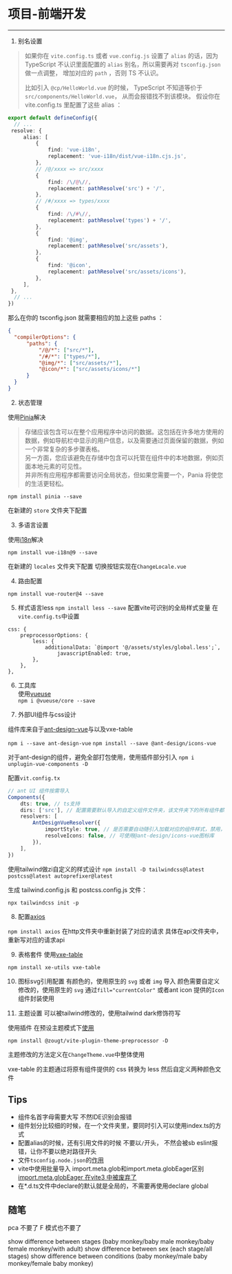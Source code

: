 # 项目-前端开发

---

1. 别名设置

> 如果你在 ```vite.config.ts``` 或者 ```vue.config.js```
> 设置了 ```alias``` 的话，因为 TypeScript 不认识里面配置的
> ```alias``` 别名，所以需要再对 ```tsconfig.json``` 做一点调整，
> 增加对应的 ```path``` ，否则 TS 不认识。
>
> 比如引入 ```@cp/HelloWorld.vue``` 的时候，
> TypeScript 不知道等价于 ```src/components/HelloWorld.vue```，
> 从而会报错找不到该模块。
> 假设你在 vite.config.ts 里配置了这些 alias ：

   ```ts
   export default defineConfig({
     // ...
    resolve: {
        alias: [
            {
                find: 'vue-i18n',
                replacement: 'vue-i18n/dist/vue-i18n.cjs.js',
            },
            // /@/xxxx => src/xxxx
            {
                find: /\/@\//,
                replacement: pathResolve('src') + '/',
            },
            // /#/xxxx => types/xxxx
            {
                find: /\/#\//,
                replacement: pathResolve('types') + '/',
            },
            {
                find: '@img',
                replacement: pathResolve('src/assets'),
            },
            {
                find: '@icon',
                replacement: pathResolve('src/assets/icons'),
            },
        ],
    },
     // ...
   })
   ```
那么在你的 tsconfig.json 就需要相应的加上这些 paths ：

```json
{
  "compilerOptions": {
      "paths": {
          "/@/*": ["src/*"],
          "/#/*": ["types/*"],
          "@img/*": ["src/assets/*"],
          "@icon/*": ["src/assets/icons/*"]
      }
  }
}
```

2. 状态管理

使用[Pinia](https://pinia.web3doc.top/)解决
> 存储应该包含可以在整个应用程序中访问的数据。这包括在许多地方使用的数据，例如导航栏中显示的用户信息，以及需要通过页面保留的数据，例如一个非常复杂的多步骤表格。  
> 另一方面，您应该避免在存储中包含可以托管在组件中的本地数据，例如页面本地元素的可见性。  
> 并非所有应用程序都需要访问全局状态，但如果您需要一个，Pania 将使您的生活更轻松。  

```npm install pinia --save```

在新建的 ```store``` 文件夹下配置

3. 多语言设置

使用[i18n](https://vue-i18n.intlify.dev/)解决

```npm install vue-i18n@9 --save```

在新建的 ```locales``` 文件夹下配置
切换按钮实现在```ChangeLocale.vue```

4. 路由配置

```npm install vue-router@4 --save```

5. 样式语言less
```npm install less --save```
配置vite可识别的全局样式变量
在```vite.config.ts```中设置
```
css: {
    preprocessorOptions: {
        less: {
            additionalData: `@import '@/assets/styles/global.less';`,
                javascriptEnabled: true,
        },
    },
},
```

6. 工具库  
使用[vueuse](https://vueuse.org/guide/)  
```npm i @vueuse/core --save```


7. 外部UI组件与css设计

组件库来自于[ant-design-vue](https://www.antdv.com/components/overview-cn/)与以及vxe-table

```npm i --save ant-design-vue```
```npm install --save @ant-design/icons-vue```

对于ant-design的组件，避免全部打包使用，使用插件部分引入
```npm i unplugin-vue-components -D```

配置```vit.config.tx```
```ts
// ant UI 组件按需导入
Components({
    dts: true, // ts支持
    dirs: ['src'], // 配置需要默认导入的自定义组件文件夹，该文件夹下的所有组件都会自动 import
    resolvers: [
        AntDesignVueResolver({
            importStyle: true, // 是否需要自动随引入加载对应的组件样式，禁用，因为某些二级组件（比如 DateRangePicker）没办法准确地识别正确路径，手动引入全局样式
            resolveIcons: false, // 可使用@ant-design/icons-vue图标库
        }),
    ],
})
```

使用tailwind做zi自定义的样式设计
```npm install -D tailwindcss@latest postcss@latest autoprefixer@latest```

生成 tailwind.config.js 和 postcss.config.js 文件：

```npx tailwindcss init -p```

8. 配置[axios](https://www.axios-http.cn/docs)

```npm install axios```
在http文件夹中重新封装了对应的请求
具体在api文件夹中，重新写对应的请求api

9. 表格套件 使用[vxe-table](https://vxetable.cn/#/table/start/install)

```npm install xe-utils vxe-table```

10. 图标svg引用配置 
有颜色的，使用原生的 ```svg``` 或者 ```img``` 导入
颜色需要自定义修改的，使用原生的 ```svg``` 通过```fill="currentColor"``` 
或者ant icon 提供的```Icon```组件封装使用

11. 主题设置
可以被tailwind修改的，使用tailwind dark修饰符写

使用插件 在预设主题模式下[使用](https://github.com/GitOfZGT/vite-plugin-theme-preprocessor/blob/master/README.zh.md)

```npm install @zougt/vite-plugin-theme-preprocessor -D```

主题修改的方法定义在```ChangeTheme.vue```中整体使用

vxe-table 的主题通过将原有组件提供的 css 转换为 less 然后自定义两种颜色文件

## Tips

* 组件名首字母需要大写 不然IDE识别会报错  
* 组件划分比较细的时候，在一个文件夹里，要同时引入可以使用index.ts的方式  
* 配置alias的时候，还有引用文件的时候 不要以```/```开头，
不然会被sb eslint报错，让你不要以绝对路径开头
* 文件```tsconfig.node.json```的[作用](https://juejin.cn/post/7126043888573218823)
* vite中使用批量导入 import.meta.glob和import.meta.globEager区别[import.meta.globEager 在vite3 中被废弃了](https://zhuanlan.zhihu.com/p/443175985)
* 在*.d.ts文件中declare的默认就是全局的，不需要再使用declare global



## 随笔
pca 不要了 F 模式也不要了 

show difference between stages (baby monkey/baby male monkey/baby female monkey/with adult)
show difference between sex (each stage/all stages)
show difference between conditions (baby monkey/male baby monkey/female baby monkey)






